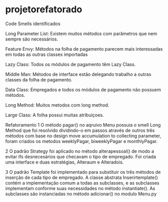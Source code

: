 # projetorefatorado
Code Smells identificados

Long Parameter List: Existem muitos métodos com parâmetros que nem sempre são necessários.

Feature Envy: Métodos na folha de pagamento parecem mais interessadas em todas as outras classes importadas

Lazy Class: Todos os módulos de pagamento têm Lazy Class.

Middle Man: Métodos de interface estão delegando trabalho a outras classes da folha de pagamento.

Data Class: Empregados e todos os módulos de pagamento não possuem métodos.

Long Method: Muitos metodos com long method.

Large Class: A folha possui muitas atribuiçoes.



Refatoramento
   1 O método pagar() no aqruivo Menu possuia o smell Long Method que foi resolvido dividindo-o em passos através de outros três métodos com base no design move accumulation to collecting parameter, foram criados os metodos weeklyPagar, biweeklyPagar e monthlyPagar.
   
   2 O padrão Strategy foi aplicado no método alterapessoal() de modo a evitar ifs desnecesários que checavam o tipo de empregado. Foi criada uma interface e duas estratégias, Alteraum e Alteradois.

   3 O padrão Template foi implementado para substituir os três métodos de inserção de cada tipo de empregado. A classe abstrata Inserirtemplate() contém a implementação comum a todas as subclasses, e as subclasses implementam conforme suas necessidades no método instantiate(). As subclasses são instanciadas no método adicionar() no modulo Menu.py 
